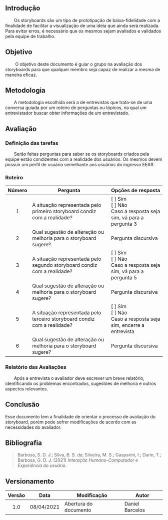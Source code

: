 ## Introdução
&emsp;&emsp;Os storyboards são um tipo de prototipação de baixa-fidelidade com a finalidade de facilitar a visualização de uma ideia que ainda será realizada. Para evitar erros, é necessário que os mesmos sejam avaliados e validados pela equipe de trabalho.<br>

## Objetivo
&emsp;&emsp; O objetivo deste documento é guiar o grupo na avaliação dos storyboards para que qualquer membro seja capaz de realizar a mesma de maneira eficaz.

## Metodologia
&emsp;&emsp;A metodologia escolhida será a de entrevistas que trata-se de uma conversa guiada por um roteiro de perguntas ou tópicos, na qual um entrevistador buscar obter informações de um entrevistado.

## Avaliação

### Definição das tarefas

&emsp;&emsp;Serão feitas perguntas para saber se os storyboards criados pela equipe estão condizentes com a realidade dos usuários. Os mesmos devem possuir um perfil de usuário semelhante aos usuários do ingresso EEAR.

### Roteiro

| Número | <center>Pergunta | <center>Opções de resposta |
|:---:|:----------|:-------------------|
| 1 | A situação representada pelo primeiro storyboard condiz com a realidade? | [ ] Sim<br>[ ] Não<br> Caso a resposta seja sim, vá para a pergunta 3 |
| 2 | Qual sugestão de alteração ou melhoria para o storyboard sugere? | Pergunta discursiva |
| 3 | A situação representada pelo segundo storyboard condiz com a realidade? | [ ] Sim<br>[ ] Não<br> Caso a resposta seja sim, vá para a pergunta 5 |
| 4 | Qual sugestão de alteração ou melhoria para o storyboard sugere? | Pergunta discursiva |
| 5 | A situação representada pelo terceiro storyboard condiz com a realidade? | [ ] Sim<br>[ ] Não<br> Caso a resposta seja sim, encerre a entrevista |
| 6 | Qual sugestão de alteração ou melhoria para o storyboard sugere? | Pergunta discursiva |

### Relatório das Avaliações
&emsp;&emsp;Após a entrevista o avaliador deve escrever um breve relatório, identificando os problemas encontrados, sugestões de melhoria e outros aspectos relevantes.
 
## Conclusão

Esse documento tem a finalidade de orientar o processo de avaliação do storyboard, porém pode sofrer modificações de acordo com as necessidades do avaliador. 

## Bibliografia
> Barbosa, S. D. J.; Silva, B. S. da; Silveira, M. S.; Gasparini, I.; Darin, T.; Barbosa, G. D. J. (2021) *Interação Humano-Computador e Experiência do usuário.*
## Versionamento

|Versão|Data|Modificação|Autor|
|:-:|--|--|--|
|1.0|08/04/2021|Abertura do documento| Daniel Barcelos |